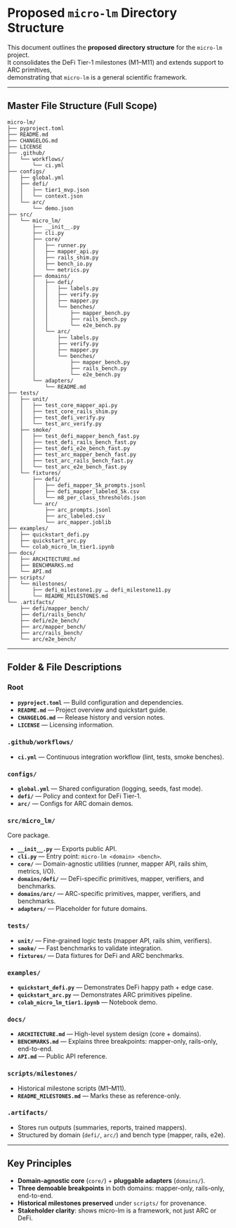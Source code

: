 # Proposed `micro-lm` Directory Structure

This document outlines the **proposed directory structure** for the `micro-lm` project.  
It consolidates the DeFi Tier-1 milestones (M1–M11) and extends support to ARC primitives,  
demonstrating that `micro-lm` is a general scientific framework.

---

## Master File Structure (Full Scope)

```
micro-lm/
├── pyproject.toml
├── README.md
├── CHANGELOG.md
├── LICENSE
├── .github/
│   └── workflows/
│       └── ci.yml
├── configs/
│   ├── global.yml
│   ├── defi/
│   │   ├── tier1_mvp.json
│   │   └── context.json
│   └── arc/
│       └── demo.json
├── src/
│   └── micro_lm/
│       ├── __init__.py
│       ├── cli.py
│       ├── core/
│       │   ├── runner.py
│       │   ├── mapper_api.py
│       │   ├── rails_shim.py
│       │   ├── bench_io.py
│       │   └── metrics.py
│       ├── domains/
│       │   ├── defi/
│       │   │   ├── labels.py
│       │   │   ├── verify.py
│       │   │   ├── mapper.py
│       │   │   └── benches/
│       │   │       ├── mapper_bench.py
│       │   │       ├── rails_bench.py
│       │   │       └── e2e_bench.py
│       │   └── arc/
│       │       ├── labels.py
│       │       ├── verify.py
│       │       ├── mapper.py
│       │       └── benches/
│       │           ├── mapper_bench.py
│       │           ├── rails_bench.py
│       │           └── e2e_bench.py
│       └── adapters/
│           └── README.md
├── tests/
│   ├── unit/
│   │   ├── test_core_mapper_api.py
│   │   ├── test_core_rails_shim.py
│   │   ├── test_defi_verify.py
│   │   └── test_arc_verify.py
│   ├── smoke/
│   │   ├── test_defi_mapper_bench_fast.py
│   │   ├── test_defi_rails_bench_fast.py
│   │   ├── test_defi_e2e_bench_fast.py
│   │   ├── test_arc_mapper_bench_fast.py
│   │   ├── test_arc_rails_bench_fast.py
│   │   └── test_arc_e2e_bench_fast.py
│   └── fixtures/
│       ├── defi/
│       │   ├── defi_mapper_5k_prompts.jsonl
│       │   ├── defi_mapper_labeled_5k.csv
│       │   └── m8_per_class_thresholds.json
│       └── arc/
│           ├── arc_prompts.jsonl
│           ├── arc_labeled.csv
│           └── arc_mapper.joblib
├── examples/
│   ├── quickstart_defi.py
│   ├── quickstart_arc.py
│   └── colab_micro_lm_tier1.ipynb
├── docs/
│   ├── ARCHITECTURE.md
│   ├── BENCHMARKS.md
│   └── API.md
├── scripts/
│   └── milestones/
│       ├── defi_milestone1.py … defi_milestone11.py
│       └── README_MILESTONES.md
└── .artifacts/
    ├── defi/mapper_bench/
    ├── defi/rails_bench/
    ├── defi/e2e_bench/
    ├── arc/mapper_bench/
    ├── arc/rails_bench/
    └── arc/e2e_bench/
```

---

## Folder & File Descriptions

### Root
- **`pyproject.toml`** — Build configuration and dependencies.
- **`README.md`** — Project overview and quickstart guide.
- **`CHANGELOG.md`** — Release history and version notes.
- **`LICENSE`** — Licensing information.

### `.github/workflows/`
- **`ci.yml`** — Continuous integration workflow (lint, tests, smoke benches).

### `configs/`
- **`global.yml`** — Shared configuration (logging, seeds, fast mode).
- **`defi/`** — Policy and context for DeFi Tier-1.
- **`arc/`** — Configs for ARC domain demos.

### `src/micro_lm/`
Core package.

- **`__init__.py`** — Exports public API.
- **`cli.py`** — Entry point: `micro-lm <domain> <bench>`.
- **`core/`** — Domain-agnostic utilities (runner, mapper API, rails shim, metrics, I/O).
- **`domains/defi/`** — DeFi-specific primitives, mapper, verifiers, and benchmarks.
- **`domains/arc/`** — ARC-specific primitives, mapper, verifiers, and benchmarks.
- **`adapters/`** — Placeholder for future domains.

### `tests/`
- **`unit/`** — Fine-grained logic tests (mapper API, rails shim, verifiers).
- **`smoke/`** — Fast benchmarks to validate integration.
- **`fixtures/`** — Data fixtures for DeFi and ARC benchmarks.

### `examples/`
- **`quickstart_defi.py`** — Demonstrates DeFi happy path + edge case.
- **`quickstart_arc.py`** — Demonstrates ARC primitives pipeline.
- **`colab_micro_lm_tier1.ipynb`** — Notebook demo.

### `docs/`
- **`ARCHITECTURE.md`** — High-level system design (core + domains).
- **`BENCHMARKS.md`** — Explains three breakpoints: mapper-only, rails-only, end-to-end.
- **`API.md`** — Public API reference.

### `scripts/milestones/`
- Historical milestone scripts (M1–M11).  
- **`README_MILESTONES.md`** — Marks these as reference-only.

### `.artifacts/`
- Stores run outputs (summaries, reports, trained mappers).  
- Structured by domain (`defi/`, `arc/`) and bench type (mapper, rails, e2e).

---

## Key Principles

- **Domain-agnostic core** (`core/`) + **pluggable adapters** (`domains/`).  
- **Three demoable breakpoints** in both domains: mapper-only, rails-only, end-to-end.  
- **Historical milestones preserved** under `scripts/` for provenance.  
- **Stakeholder clarity**: shows micro-lm is a framework, not just ARC or DeFi.

